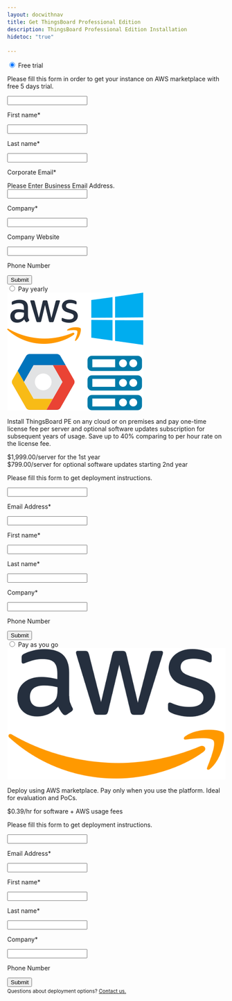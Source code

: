 ```yaml
---
layout: docwithnav
title: Get ThingsBoard Professional Edition
description: ThingsBoard Professional Edition Installation
hidetoc: "true"

---
```


<section id="install-pe">
    <div class="tabs">
        <input name="tabs" type="radio" id="tab-trial" checked="checked" class="tab-input"/>
        <label for="tab-trial" class="tab-label label-premise">Free trial</label>
        <div class="tab-panel">
            <div id="mlb2-7972110" class="deploy-form deploy-trial ml-subscribe-form ml-subscribe-form-7972110">
                <div class="ml-vertical-align-center">
                    <div class="subscribe-form ml-block-success" style="display:none">
                        <div class="form-section center">
                            <i class="fa fa-check" aria-hidden="true"></i>
                            <p>Thank you!</p>
                            <p>Please check your email for further instructions.</p>
                        </div>
                    </div>
                    <form class="ml-block-form" action="https://app.mailerlite.com/webforms/submit/k8u7a2" data-id="784406" data-code="k8u7a2" method="POST" target="_blank">
                        <div class="subscribe-form">
                            <div class="form-section mb30">
                                <p>Please fill this form in order to get your instance on AWS marketplace with free 5 days trial.</p>
                                <div class="form-group ml-field-first_name ml-validate-required">
                                    <label for="fields[first_name]">
                                        <input type="text" name="fields[first_name]" class="form-control" value="" spellcheck="false" autocapitalize="off" autocorrect="off">
                                        <p>First name*</p>
                                    </label>    
                                </div>
                                <div class="form-group ml-field-last_name ml-validate-required">
                                    <label for="fields[last_name]">
                                        <input type="text" name="fields[last_name]" class="form-control" value="" spellcheck="false" autocapitalize="off" autocorrect="off">
                                        <p>Last name*</p>
                                    </label>
                                </div>
                                <div class="form-group ml-field-email ml-validate-required ml-validate-email">
                                    <label for="fields[email]">
                                        <input type="email" name="fields[email]" class="form-control" value="" autocomplete="email" x-autocompletetype="email" spellcheck="false" autocapitalize="off" autocorrect="off">
                                        <p>Corporate Email*</p>
                                        <div class="corporate-email-error">Please Enter Business Email Address.</div>
                                    </label>
                                </div>
                                <div class="form-group ml-field-company ml-validate-required">
                                    <label for="fields[company]">
                                        <input type="text" name="fields[company]" class="form-control" value="" spellcheck="false" autocapitalize="off" autocorrect="off">
                                        <p>Company*</p>
                                    </label>                                    
                                </div>
                                <div class="form-group ml-field-company_website">
                                    <label for="fields[company_website]">
                                        <input type="text" name="fields[company_website]" class="form-control" value="" spellcheck="false" autocapitalize="off" autocorrect="off">
                                        <p>Company Website</p>
                                    </label>
                                </div>                                
                                <div class="form-group ml-field-phone">
                                    <label for="fields[phone]">
                                        <input type="text" name="fields[phone]" class="form-control" value="" spellcheck="false" autocapitalize="off" autocorrect="off">
                                        <p>Phone Number</p>
                                    </label>    
                                </div>
                            </div>                            
                            <input type="hidden" name="ml-submit" value="1" />
                            <button class="button" type="submit" class="primary">
                                Submit
                            </button>
                            <button disabled="disabled" style="display: none;" type="button" class="loading">
                                <img src="https://static.mailerlite.com/images/rolling@2x.gif" width="20" height="20" style="width: 20px; height: 20px;">
                            </button>
                        </div>
                    </form>
                </div>
            </div>        
        </div>
        <input name="tabs" type="radio" id="tab-on-premise" class="tab-input"/>
        <label for="tab-on-premise" class="tab-label label-premise">Pay yearly</label>
        <div class="tab-panel">
            <div id="mlb2-7556612" class="deploy-form deploy-premise ml-subscribe-form ml-subscribe-form-7556612">
                <div class="ml-vertical-align-center">
                    <div class="subscribe-form ml-block-success" style="display:none">
                        <div class="form-section center">
                            <i class="fa fa-check" aria-hidden="true"></i>
                            <p>Thank you!</p>
                            <p>Please check your email for further instructions.</p>
                        </div>
                    </div>
                    <form class="ml-block-form" action="https://app.mailerlite.com/webforms/submit/p3l3g2" data-id="736152" data-code="p3l3g2" method="POST" target="_blank">
                        <div class="subscribe-form">
                            <div class="form-section mb20">
                                <div class="cloud-provider">
                                    <div class="logo-container">
                                        <img src="/images/pe/cloud-providers.svg">
                                    </div>
                                    <div class="cloud-provider-desc">
                                        <p>Install ThingsBoard PE on any cloud or on premises and pay one-time license fee per server and optional software updates subscription for subsequent years of usage.
                                         Save up to 40% comparing to per hour rate on the license fee.</p>
                                        <p><span class="cloud-price">$1,999.00/server</span><span class="cloud-price-desc"> for the 1st year</span><br/>
                                        <span class="cloud-price-onwards">$799.00/server</span><span class="cloud-price-onwards-desc"> for optional software updates starting 2nd year</span></p>
                                    </div>
                                </div>                                       
                            </div>
                            <div class="form-section mb30">
                                <p>Please fill this form to get deployment instructions.</p>
                                <div class="form-group ml-field-email ml-validate-required ml-validate-email">
                                    <label for="fields[email]">
                                        <input type="email" name="fields[email]" class="form-control" value="" autocomplete="email" x-autocompletetype="email" spellcheck="false" autocapitalize="off" autocorrect="off">
                                        <p>Email Address*</p>
                                    </label>
                                </div>
                                <div class="form-group ml-field-first_name ml-validate-required">
                                    <label for="fields[first_name]">
                                        <input type="text" name="fields[first_name]" class="form-control" value="" spellcheck="false" autocapitalize="off" autocorrect="off">
                                        <p>First name*</p>
                                    </label>    
                                </div>
                                <div class="form-group ml-field-last_name ml-validate-required">
                                    <label for="fields[last_name]">
                                        <input type="text" name="fields[last_name]" class="form-control" value="" spellcheck="false" autocapitalize="off" autocorrect="off">
                                        <p>Last name*</p>
                                    </label>
                                </div>
                                <div class="form-group ml-field-company ml-validate-required">
                                    <label for="fields[company]">
                                        <input type="text" name="fields[company]" class="form-control" value="" spellcheck="false" autocapitalize="off" autocorrect="off">
                                        <p>Company*</p>
                                    </label>                                    
                                </div>
                                <div class="form-group ml-field-phone">
                                    <label for="fields[phone]">
                                        <input type="text" name="fields[phone]" class="form-control" value="" spellcheck="false" autocapitalize="off" autocorrect="off">
                                        <p>Phone Number</p>
                                    </label>    
                                </div>
                            </div>                            
                            <input type="hidden" name="ml-submit" value="1" />
                            <button class="button" type="submit" class="primary">
                                Submit
                            </button>
                            <button disabled="disabled" style="display: none;" type="button" class="loading">
                                <img src="https://static.mailerlite.com/images/rolling@2x.gif" width="20" height="20" style="width: 20px; height: 20px;">
                            </button>
                        </div>
                    </form>
                </div>
            </div>
        </div>
        <input name="tabs" type="radio" id="tab-cloud" class="tab-input"/>
        <label for="tab-cloud" class="tab-label label-cloud">Pay as you go</label>
        <div class="tab-panel">
            <div id="mlb2-7520964" class="deploy-form deploy-cloud ml-subscribe-form ml-subscribe-form-7520964">
                <div class="ml-vertical-align-center">
                    <div class="subscribe-form ml-block-success" style="display:none">
                        <div class="form-section center">
                            <i class="fa fa-check" aria-hidden="true"></i> 
                            <p>Thank you!</p>
                            <p>Please check your email for further instructions.</p>
                        </div>
                    </div>
                    <form class="ml-block-form" action="https://app.mailerlite.com/webforms/submit/a6j3w6" data-id="731316" data-code="a6j3w6" method="POST" target="_blank">
                        <div class="subscribe-form">
                            <div class="form-section mb20">
                                <div class="cloud-provider">
                                    <div class="logo-container">
                                        <img src="/images/pe/aws_logo.svg">
                                    </div>
                                    <div class="cloud-provider-desc">
                                        <p>Deploy using AWS marketplace. Pay only when you use the platform. Ideal for evaluation and PoCs.</p>
                                        <p><span class="cloud-price">$0.39/hr</span><span class="cloud-price-desc"> for software + AWS usage fees</span></p>
                                    </div>
                                </div>                                                            
                            </div>
                            <div class="form-section mb30">
                                <p>Please fill this form to get deployment instructions.</p>        
                                <div class="form-group ml-field-email ml-validate-required ml-validate-email">
                                    <label for="fields[email]">
                                        <input type="email" name="fields[email]" class="form-control" value="" autocomplete="email" x-autocompletetype="email" spellcheck="false" autocapitalize="off" autocorrect="off">
                                        <p>Email Address*</p>
                                    </label>
                                </div>
                                <div class="form-group ml-field-first_name ml-validate-required">
                                    <label for="fields[first_name]">
                                        <input type="text" name="fields[first_name]" class="form-control" value="" spellcheck="false" autocapitalize="off" autocorrect="off">
                                        <p>First name*</p>
                                    </label>    
                                </div>
                                <div class="form-group ml-field-last_name ml-validate-required">
                                    <label for="fields[last_name]">
                                        <input type="text" name="fields[last_name]" class="form-control" value="" spellcheck="false" autocapitalize="off" autocorrect="off">
                                        <p>Last name*</p>
                                    </label>
                                </div>
                                <div class="form-group ml-field-company ml-validate-required">
                                    <label for="fields[company]">
                                        <input type="text" name="fields[company]" class="form-control" value="" spellcheck="false" autocapitalize="off" autocorrect="off">
                                        <p>Company*</p>
                                    </label>                                    
                                </div>
                                <div class="form-group ml-field-phone">
                                    <label for="fields[phone]">
                                        <input type="text" name="fields[phone]" class="form-control" value="" spellcheck="false" autocapitalize="off" autocorrect="off">
                                        <p>Phone Number</p>
                                    </label>    
                                </div>
                            </div>                            
                            <input type="hidden" name="ml-submit" value="1" />
                            <button class="button" type="submit" class="primary">
                                Submit
                            </button>
                            <button disabled="disabled" style="display: none;" type="button" class="loading">
                                <img src="https://static.mailerlite.com/images/rolling@2x.gif" width="20" height="20" style="width: 20px; height: 20px;">
                            </button>
                        </div>
                    </form>
                </div>
            </div>
        </div>        
    </div>
    <div class="question-contact center">
        <small>Questions about deployment options? <a href="/docs/contact-us/?subject=Deployment%20Options">Contact us.</a></small>
    </div>
</section>
<script type="text/javascript" src="https://static.mailerlite.com/js/w/webforms.min.js?v3772b61f1ec61c541c401d4eadfdd02f"></script>
<script type="text/javascript">
     function ml_webform_success_7972110() {
        var $ = ml_jQuery || jQuery;        
        $(location).attr('href', '/products/thingsboard-pe/install-thanks/?deploy=trial');
        //$('.ml-subscribe-form-7972110 .ml-block-success').show();
        //$('.ml-subscribe-form-7972110 .ml-block-form').hide();
        //$('html, body').animate({
        //    scrollTop: $('#tab-cloud').offset().top - 100
        //  }, 0);
        //$('.ml-subscribe-form-7520964 .ml-block-success').addClass("animated zoomIn");
    };
    function ml_webform_success_7520964() {
        var $ = ml_jQuery || jQuery;        
        $(location).attr('href', '/products/thingsboard-pe/install-thanks/?deploy=cloud');
        //$('.ml-subscribe-form-7520964 .ml-block-success').show();
        //$('.ml-subscribe-form-7520964 .ml-block-form').hide();
        //$('html, body').animate({
        //    scrollTop: $('#tab-cloud').offset().top - 100
        //  }, 0);
        //$('.ml-subscribe-form-7520964 .ml-block-success').addClass("animated zoomIn");
    };
    function ml_webform_success_7556612() {
        var $ = ml_jQuery || jQuery;       
        $(location).attr('href', '/products/thingsboard-pe/install-thanks/?deploy=premise');
        //$('.ml-subscribe-form-7556612 .ml-block-success').show();
        //$('.ml-subscribe-form-7556612 .ml-block-form').hide();
        //$('html, body').animate({
        //    scrollTop: $('#tab-on-premise').offset().top - 100
        //  }, 0);
        //$('.ml-subscribe-form-7556612 .ml-block-success').addClass("animated zoomIn");
    };                       
    jqueryDefer(
        function () {
            $( document ).ready(function() {
            
                 var freeMailList = [
                    'gmail.com',
                    'yahoo.com',
                    'hotmail.com',
                    'yahoo.co.in',
                    'aol.com',
                    'abc.com',
                    'xyz.com',
                    'pqr.com',
                    'rediffmail.com',
                    'live.com',
                    'outlook.com',
                    'me.com',
                    'msn.com',
                    'ymail.com',
                    'qq.com',
                    'yandex',
                    'mail.ru'
                 ]; 
                 
                 var corporateEmailRegexString = '^([\\w-\\.]+@';
                 for (var i=0;i<freeMailList.length;i++) {
                    var freeMail = freeMailList[i];
                    corporateEmailRegexString += '(?!'+freeMail+')';
                 }                 
                 corporateEmailRegexString += '([\\w-]+\\.)+[\\w-]{2,4})?$';
                 var corporateEmailRegex = new RegExp(corporateEmailRegexString);
            
                 function validateEmail(email) {
                    if (!email || !email.length) {
                        return false;
                    }
                    return /^([a-zA-Z0-9_.+-])+\@(([a-zA-Z0-9-])+\.)+([a-zA-Z0-9]){2,40}$/.test(email.trim());
                 }
                 
                 function validateCorporateEmail(email) {
                    return corporateEmailRegex.test(email.trim());
                 }
            
                 $('#mlb2-7972110 button.primary').click(function(e) {
                        var emailContainer = $('#mlb2-7972110 .ml-field-email');
                        var emailInput = emailContainer.find('input[type="email"]');
                        emailInput.keydown(function() {
                            emailContainer.find('.corporate-email-error').css('display', 'none');
                        });
                        var email = emailInput.val();
                        emailContainer.removeClass('ml-error');  
                        emailContainer.find('.corporate-email-error').css('display', 'none');
                        if (validateEmail(email)) {
                            if (!validateCorporateEmail(email)) { 
                                emailContainer.addClass('ml-error');  
                                emailContainer.find('.corporate-email-error').css('display', 'block');
                                e.preventDefault();
                            }
                        }
                 });
                
                 $('.subscribe-form .form-section .form-group input').addClass("input--empty");
                 $('.subscribe-form .form-section .form-group input').on('input', function() {
                      if( !$(this).val() ) {
                         $(this).addClass("input--empty");
                      } else {
                         $(this).removeClass("input--empty");
                      }
                 });
                 $.urlParam = function (name) {
                    var results = new RegExp('[\?&]' + name + '=([^&#]*)').exec(window.location.href);
                    return results ? results[1] : null;
                 };                 
                 var deployType = $.urlParam('deploy');
                 if (!deployType || "premise" == deployType) {
                    $('#tab-on-premise').attr("checked", "checked");
                    var offset = !deployType ? 200 : 100;
                    $('html, body').animate({
                        scrollTop: $('#tab-on-premise').offset().top - offset
                      }, 0);
                 } else if ("cloud" == deployType) {
                    $('#tab-cloud').attr("checked", "checked"); 
                    $('html, body').animate({
                        scrollTop: $('#tab-cloud').offset().top - 100
                      }, 0);
                 } else if ("trial" == deployType) {
                    $('#tab-trial').attr("checked", "checked"); 
                    $('html, body').animate({
                       scrollTop: $('#tab-trial').offset().top - 100
                     }, 0);
                 }
            });
        }
    );
</script>
